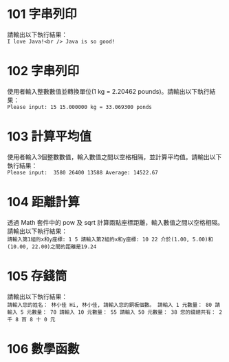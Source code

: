 # 101 字串列印
請輸出以下執行結果：<br />
`I love Java!<br />
Java is so good!`

# 102 字串列印
使用者輸入整數數值並轉換單位(1 kg = 2.20462 pounds)。請輸出以下執行結果：<br />
`Please input: 15
15.000000 kg = 33.069300 ponds`

# 103 計算平均值
使用者輸入3個整數數值，輸入數值之間以空格相隔，並計算平均值。請輸出以下執行結果：<br />
`Please input: 
3580 26400 13588
Average: 14522.67`

# 104 距離計算
透過 Math 套件中的 pow 及 sqrt 計算兩點座標距離，輸入數值之間以空格相隔。請輸出以下執行結果：<br />
`請輸入第1組的x和y座標: 1 5
請輸入第2組的x和y座標: 10 22
介於(1.00, 5.00)和(10.00, 22.00)之間的距離是19.24`

# 105 存錢筒
請輸出以下執行結果：<br />
`請輸入您的姓名： 林小佳
Hi, 林小佳, 請輸入您的銅板個數。
請輸入 1 元數量： 80
請輸入 5 元數量： 70
請輸入 10 元數量： 55
請輸入 50 元數量： 38
您的錢總共有： 2 千 8 百 8 十 0 元`

# 106 數學函數
